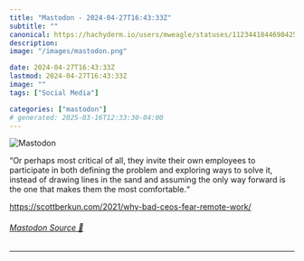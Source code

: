 ```yaml
---
title: "Mastodon - 2024-04-27T16:43:33Z"
subtitle: ""
canonical: https://hachyderm.io/users/mweagle/statuses/112344184469842530
description:
image: "/images/mastodon.png"

date: 2024-04-27T16:43:33Z
lastmod: 2024-04-27T16:43:33Z
image: ""
tags: ["Social Media"]

categories: ["mastodon"]
# generated: 2025-03-16T12:33:30-04:00
---
```

![Mastodon](/images/mastodon.png)

<p>“Or perhaps most critical of all, they invite their own employees to participate in both defining the problem and exploring ways to solve it, instead of drawing lines in the sand and assuming the only way forward is the one that makes them the most comfortable.“</p><p><a href="https://scottberkun.com/2021/why-bad-ceos-fear-remote-work/" target="_blank" rel="nofollow noopener noreferrer" translate="no"><span class="invisible">https://</span><span class="ellipsis">scottberkun.com/2021/why-bad-c</span><span class="invisible">eos-fear-remote-work/</span></a></p>


###### [Mastodon Source 🐘](https://hachyderm.io/@mweagle/112344184469842530)

___

